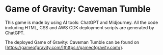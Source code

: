 # Game of Gravity: Caveman Tumble

This game is made by using AI tools: ChatGPT and Midjourney.
All the code including HTML, CSS and AWS CDK deployment scripts are generated by ChatGPT.

The deployed Game of Gravity: Caveman Tumble can be found on [https://gameofgravity.com/](https://gameofgravity.com/).
